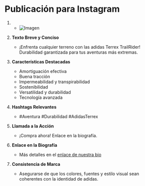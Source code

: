 # Publicación para Instagram

1. - ![Imagen](https://drive.google.com/file/d/1PvX3uo36vR0_EG7jRNFJ0O2v8FZYFJ3M/view?usp=sharing)
   

2. **Texto Breve y Conciso**
   - ¡Enfrenta cualquier terreno con las adidas Terrex TrailRider! Durabilidad garantizada para tus aventuras más extremas.

3. **Características Destacadas**
   - Amortiguación efectiva
   - Buena tracción
   - Impermeabilidad y transpirabilidad
   - Sostenibilidad
   - Versatilidad y durabilidad
   - Tecnología avanzada

4. **Hashtags Relevantes**
   - #Aventura #Durabilidad #AdidasTerrex

5. **Llamada a la Acción**
   - ¡Compra ahora! Enlace en la biografía.

6. **Enlace en la Biografía**
   - Más detalles en el [enlace de nuestra bio](https://adidas.com/terrex)

7. **Consistencia de Marca**
   - Asegurarse de que los colores, fuentes y estilo visual sean coherentes con la identidad de adidas.
